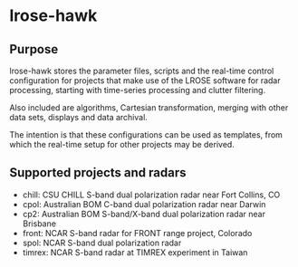 # lrose-hawk

## Purpose

lrose-hawk stores the parameter files, scripts and the real-time control configuration
for projects that make use of the LROSE software for radar processing, starting with 
time-series processing and clutter filtering.

Also included are algorithms, Cartesian transformation, merging with other data sets,
displays and data archival.

The intention is that these configurations can be used as templates, from which
the real-time setup for other projects may be derived.

## Supported projects and radars

  * chill: CSU CHILL S-band dual polarization radar near Fort Collins, CO
  * cpol: Australian BOM C-band dual polarization radar near Darwin
  * cp2: Australian BOM S-band/X-band dual polarization radar near Brisbane
  * front: NCAR S-band radar for FRONT range project, Colorado
  * spol: NCAR S-band dual polarization radar
  * timrex: NCAR S-band radar at TIMREX experiment in Taiwan


